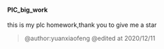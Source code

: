 #### PIC_big_work
this is my plc homework,thank you to give me a star
>@author:yuanxiaofeng
>@edited at 2020/12/11



